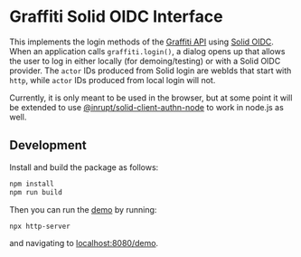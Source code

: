 # Graffiti Solid OIDC Interface

This implements the login methods of the [Graffiti API](https://api.graffiti.garden/classes/Graffiti.html)
using [Solid OIDC](https://solid.github.io/solid-oidc/).
When an application calls `graffiti.login()`, a dialog opens up that allows the user to log in either
locally (for demoing/testing) or with a Solid OIDC provider.
The `actor` IDs produced from Solid login are webIds that start with `http`, while
`actor` IDs produced from local login will not.

Currently, it is only meant to be used in the browser, but at some point it will be extended to use
[@inrupt/solid-client-authn-node](https://docs.inrupt.com/developer-tools/javascript/client-libraries/tutorial/authenticate-nodejs-web-server/)
to work in node.js as well.

## Development

Install and build the package as follows:

```bash
npm install
npm run build
```

Then you can run the [demo](./demo) by running:

```bash
npx http-server
```

and navigating to [localhost:8080/demo](http://localhost:8080/demo).
